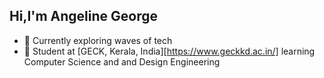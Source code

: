 ## Hi,I'm Angeline George

- 🔭 Currently exploring waves of tech
- 🌱 Student at [GECK, Kerala, India][https://www.geckkd.ac.in/] learning Computer Science and and Design Engineering
